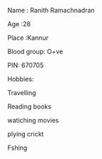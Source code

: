 Name : Ranith Ramachnadran

Age  :28

Place :Kannur

Blood group: O+ve


PIN: 670705



Hobbies:

Travelling

Reading books

watiching movies

plying crickt

Fshing
